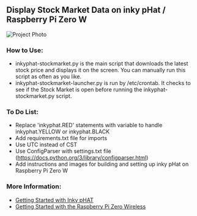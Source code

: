 ## Display Stock Market Data on inky pHat / Raspberry Pi Zero W

![Project Photo](../assets/inkyphat-stockmarket.png)

### How to Use:
* inkyphat-stockmarket.py is the main script that downloads the latest stock price and displays it on the screen. You can manually run this script as often as you like.
* inkyphat-stockmarket-launcher.py is run by /etc/crontab. It checks to see if the Stock Market is open before running the inkyphat-stockmarket.py script.

### To Do List:
* Replace 'inkyphat.RED' statements with variable to handle inkyphat.YELLOW or inkyphat.BLACK
* Add requirements.txt file for imports
* Use UTC instead of CST
* Use ConfigParser with settings.txt file (https://docs.python.org/3/library/configparser.html)
* Add instructions and images for building and setting up inky pHat on Raspberry Pi Zero W

### More Information:
* [Getting Started with Inky pHAT](https://learn.pimoroni.com/tutorial/sandyj/getting-started-with-inky-phat)
* [Getting Started with the Raspberry Pi Zero Wireless](https://learn.sparkfun.com/tutorials/getting-started-with-the-raspberry-pi-zero-wireless)
